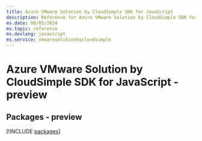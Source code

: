 ```yaml
---
title: Azure VMware Solution by CloudSimple SDK for JavaScript
description: Reference for Azure VMware Solution by CloudSimple SDK for JavaScript
ms.date: 06/05/2024
ms.topic: reference
ms.devlang: javascript
ms.service: vmwaresolutionbycloudsimple
---
```

# Azure VMware Solution by CloudSimple SDK for JavaScript - preview
## Packages - preview
[!INCLUDE [packages](vmware-solution-by-cloudsimple-index.md)]